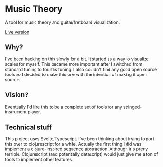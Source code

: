 # Music Theory

A tool for music theory and guitar/fretboard visualization.

[Live version](https://music-theory-lac.vercel.app/)

## Why?

I've been hacking on this slowly for a bit. It started as a way to visualize scales for myself.
This became more important after I switched from standard tuning to fourths tuning.
I also couldn't find any good open source tools so I decided to make this one with the intention of making it open source.

## Vision?

Eventually I'd like this to be a complete set of tools for any stringed-instrument player.

## Technical stuff

This project uses Svelte/Typescript. I've been thinking about trying to port this over to clojurescript for a while.
Actually the first thing I did was implement a clojure-inspired sequence abstraction. Although it's pretty terrible.
Clojurescript (and potentially datascript) would just give me a ton of tools to implement other features.
